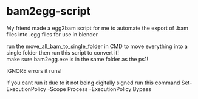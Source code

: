 # bam2egg-script
My friend made a egg2bam script for me to automate the export of .bam files into .egg files for use in blender

run the move_all_bam_to_single_folder in CMD to move everything into a single folder then run this script to convert it!\
make sure bam2egg.exe is in the same folder as the ps1!

IGNORE errors it runs!


if you cant run it due to it not being digitally signed run this command Set-ExecutionPolicy -Scope Process -ExecutionPolicy Bypass
